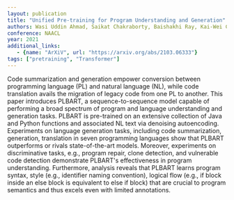 ```yaml
---
layout: publication
title: "Unified Pre-training for Program Understanding and Generation"
authors: Wasi Uddin Ahmad, Saikat Chakraborty, Baishakhi Ray, Kai-Wei Chang
conference: NAACL
year: 2021
additional_links:
   - {name: "ArXiV", url: "https://arxiv.org/abs/2103.06333"}
tags: ["pretraining", "Transformer"]
---
```

Code summarization and generation empower conversion between programming language (PL) and natural language (NL), while code translation avails the migration of legacy code from one PL to another. This paper introduces PLBART, a sequence-to-sequence model capable of performing a broad spectrum of program and language understanding and generation tasks. PLBART is pre-trained on an extensive collection of Java and Python functions and associated NL text via denoising autoencoding. Experiments on language generation tasks, including code summarization, generation, translation in seven programming languages show that PLBART outperforms or rivals state-of-the-art models. Moreover, experiments on discriminative tasks, e.g., program repair, clone detection, and vulnerable code detection demonstrate PLBART's effectiveness in program understanding. Furthermore, analysis reveals that PLBART learns program syntax, style (e.g., identifier naming convention), logical flow (e.g., if block inside an else block is equivalent to else if block) that are crucial to program semantics and thus excels even with limited annotations.
